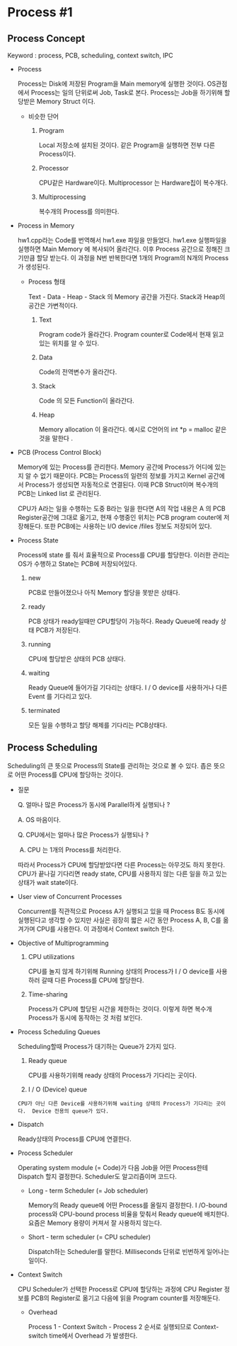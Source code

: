 # **Process #1**

## Process Concept

Keyword : process, PCB, scheduling, context switch, IPC 

- Process 

  Process는 Disk에 저장된 Program을 Main memory에 실행한 것이다.  OS관점에서 Process는 일의 단위로써 Job, Task로 본다. Process는 Job을 하기위해 할당받은 Memory Struct 이다. 

  - 비슷한 단어 

    1. Program 

       Local 저장소에 설치된 것이다. 같은 Program을 실행하면 전부 다른 Process이다.

    2. Processor 
    
       CPU같은 Hardware이다. Multiprocessor 는 Hardware칩이 복수개다. 
    
    3. Multiprocessing 
    
       복수개의 Process를 의미한다. 

  

- Process in Memory

    hw1.cpp라는 Code를 번역해서 hw1.exe 파일을 만들었다. hw1.exe 실행파일을 실행하면 Main Memory 에 복사되어 올라간다. 이후  Process 공간으로 정해진 크기만큼 할당 받는다.  이 과정을 N번 반복한다면 1개의 Program의 N개의 Process가 생성된다. 

    - Process 형태

      Text - Data - Heap - Stack 의 Memory 공간을 가진다.  Stack과 Heap의 공간은 가변적이다. 

      1. Text 

         Program code가 올라간다. Program counter로 Code에서 현재 읽고 있는 위치를 알 수 있다. 

      2. Data 
      
         Code의 전역변수가 올라간다.
      
      3. Stack 
      
         Code 의 모든 Function이 올라간다.
      
      4. Heap 
      
         Memory allocation 이 올라간다.  예시로 C언어의 int *p = malloc 같은 것을 말한다 .

    

- PCB (Process Control Block)

  Memory에 있는 Process를 관리한다. Memory 공간에 Process가 어디에 있는지 알 수 없기 때문이다. PCB는 Process의 일련의 정보를 가지고 Kernel 공간에서 Process가 생성되면 자동적으로 연결된다. 이때 PCB Struct이며 복수개의 PCB는 Linked list 로 관리된다. 

  CPU가 A라는 일을 수행하는 도중 B라는 일을 한다면 A의 작업 내용은 A 의 PCB Register공간에 그대로 옮기고, 현재 수행중인 위치는 PCB program couter에 저장해둔다. 또한 PCB에는 사용하는 I/O device /files 정보도 저장되어 있다. 

  

- Process State 

    Process에 state 를 줘서 효율적으로 Process를 CPU를 할당한다.  이러한 관리는 OS가 수행하고 State는 PCB에 저장되어있다. 

    1. new 

       PCB로 만들어졌으나 아직 Memory 할당을 못받은 상태다.

    2. ready 

       PCB 상태가 ready일때만 CPU할당이 가능하다. Ready Queue에 ready 상태 PCB가 저장된다. 

    3. running 

       CPU에 할당받은 상태의 PCB 상태다. 

    4. waiting 

       Ready Queue에 들어가길 기다리는 상태다. I / O device를 사용하거나 다른 Event 를 기다리고 있다. 

    5. terminated 

       모든 일을 수행하고 할당 해제를 기다리는 PCB상태다. 

    

## Process Scheduling 

 Scheduling의 큰 뜻으로 Process의 State를 관리하는 것으로 볼 수 있다.  좁은 뜻으로 어떤 Process를 CPU에 할당하는 것이다.

  - 질문

    Q. 얼마나 많은 Process가 동시에 Parallel하게 실행되나 ?

       A. OS 마음이다.

    Q. CPU에서는 얼마나 많은 Process가 실행되나 ?

    ​    A. CPU 는 1개의 Process를 처리한다. 

    따라서  Process가 CPU에 할당받았다면 다른 Process는 아무것도 하지 못한다. CPU가 끝나길 기다리면 ready state, CPU를 사용하지 않는 다른 일을 하고 있는 상태가 wait state이다. 


- User view of Concurrent Processes

  Concurrent를 직관적으로  Process A가 실행되고 있을 때 Process B도 동시에 실행된다고 생각할 수 있지만 사실은 굉장히 짧은 시간 동안 Process A, B, C를 옮겨가며 CPU를 사용한다. 이 과정에서 Context switch 한다. 

- Objective of Multiprogramming 

  1. CPU utilizations

     CPU를 놀지 않게 하기위해 Running 상태의 Process가 I / O device를 사용하러 갈때 다른 Process를 CPU에 할당한다. 

  2. Time-sharing 

     Process가 CPU에  할당된 시간을 제한하는 것이다. 이렇게 하면 복수개 Process가 동시에 동작하는 것 처럼 보인다. 

- Process Scheduling Queues

  Scheduling할때 Process가 대기하는 Queue가 2가지 있다.  

  1. Ready queue 

      CPU를 사용하기위해 ready 상태의 Process가 기다리는 곳이다. 

    2. I / O (Device) queue 

      CPU가 아닌 다른 Device를 사용하기위해 waiting 상태의 Process가 기다리는 곳이다.  Device 전용의 queue가 있다. 
  
- Dispatch

  Ready상태의 Process를 CPU에 연결한다. 

- Process Scheduler 

  Operating system module (= Code)가 다음 Job을 어떤 Process한테 Dispatch 할지 결정한다. Scheduler도 알고리즘이며 코드다. 

  - Long - term Scheduler (= Job scheduler)

    Memory의 Ready queue에 어떤 Process를 올릴지 결정한다. I /O-bound process와 CPU-bound process 비율을 맞춰서 Ready queue에 배치한다.  요즘은 Memory 용량이 커져서 잘 사용하지 않는다. 

  - Short - term scheduler (= CPU scheduler) 

    Dispatch하는 Scheduler를 말한다. Milliseconds 단위로 빈번하게 일어나는 일이다. 

      

- Context Switch

  CPU Scheduler가 선택한 Process로 CPU에 할당하는 과정에 CPU Register  정보를 PCB의 Register로 옮기고 다음에 읽을 Program counter를 저장해둔다. 

  - Overhead

    Process 1 - Context Switch - Process 2 순서로 실행되므로 Context-switch time에서 Overhead 가 발생한다. 
  
  

